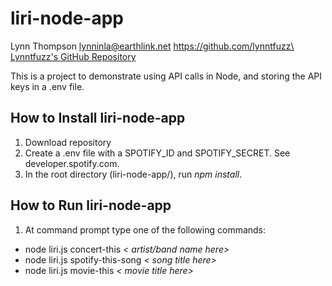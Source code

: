 # liri-node-app
Lynn Thompson
lynninla@earthlink.net
https://github.com/lynntfuzz\
[Lynntfuzz's GitHub Repository](http://github.com/lynntfuzz)

This is a project to demonstrate using API calls in Node, and storing the API keys in a .env file.

## How to Install liri-node-app
1. Download repository
2. Create a .env file with a SPOTIFY_ID and SPOTIFY_SECRET. See developer.spotify.com.
3. In the root directory (liri-node-app/), run *npm install*.

## How to Run liri-node-app
1. At command prompt type one of the following commands:
- node liri.js concert-this *< artist/band name here>*
- node liri.js spotify-this-song *< song title here>*
- node liri.js movie-this *< movie title here>*

